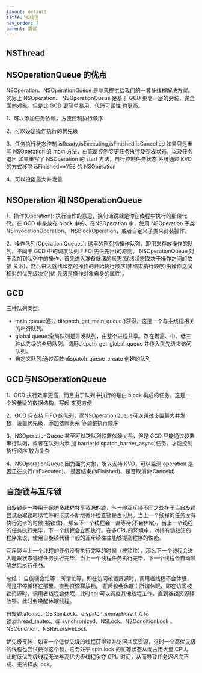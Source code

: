 ```yaml
---
layout: default
title: 多线程
nav_order: 7
parent: 面试
---
```


## NSThread

## NSOperationQueue 的优点

NSOperation、NSOperationQueue 是苹果提供给我们的一套多线程解决方案。实际上 NSOperation、 NSOperationQueue 是基于 GCD 更高一层的封装，完全面向对象。但是比 GCD 更简单易用、代码可读性 也更高。

1、可以添加任务依赖，方便控制执行顺序 

2、可以设定操作执行的优先级 

3、任务执行状态控制:isReady,isExecuting,isFinished,isCancelled
如果只是重写 NSOperation 的 main 方法，由底层控制变更任务执行及完成状态，以及任务退出 如果重写了 NSOperation 的 start 方法，自行控制任务状态
系统通过 KVO 的方式移除 isFinished==YES 的 NSOperation

4、可以设置最大并发量


## NSOperation 和 NSOperationQueue 
1、操作(Operation):
执行操作的意思，换句话说就是你在线程中执行的那段代码。在 GCD 中是放在 block 中的。在NSOperation 中，使用 NSOperation 子类 NSInvocationOperation、 NSBlockOperation，或者自定义子类来封装操作。

2、操作队列(Operation Queues):
这里的队列指操作队列，即用来存放操作的队列。不同于 GCD 中的调度队列 FIFO(先进先出)的原则。 NSOperationQueue 对于添加到队列中的操作，首先进入准备就绪的状态(就绪状态取决于操作之间的依赖 关系)，然后进入就绪状态的操作的开始执行顺序(非结束执行顺序)由操作之间相对的优先级决定(优 先级是操作对象自身的属性)。

## GCD

三种队列类型:
- main queue:通过 dispatch_get_main_queue()获得，这是一个与主线程相关的串行队列。
- global queue:全局队列是并发队列，由整个进程共享。存在着高、中、低三种优先级的全局队列。调用dispath_get_global_queue 并传入优先级来访问队列。
- 自定义队列:通过函数 dispatch_queue_create 创建的队列

## GCD与NSOperationQueue

1、GCD 执行效率更高，而且由于队列中执行的是由 block 构成的任务，这是一个轻量级的数据结构，写起 来更方便

2、GCD 只支持 FIFO 
的队列，而NSOperationQueue可以通过设置最大并发数，设置优先级，添加依赖关系 等调整执行顺序

3、NSOperationQueue 甚至可以跨队列设置依赖关系，但是 GCD 只能通过设置串行队列，或者在队列内添 加 barrier(dispatch_barrier_async)任务，才能控制执行顺序,较为复杂

4、NSOperationQueue 因为面向对象，所以支持 KVO，可以监测 operation 是否正在执行(isExecuted)、 是否结束(isFinished)、是否取消(isCanceld)

## 自旋锁与互斥锁

自旋锁是一种用于保护多线程共享资源的锁，与一般互斥锁不同之处在于当自旋锁尝试获取锁时以忙等的形式不断地循环检查锁是否可用。当上一个线程的任务没有执行完毕的时候(被锁住)，那么下一个线程会一直等待(不会休眠)，当上一个线程的任务执行完毕，下一个线程会立即执行。在多CPU的环境中，对持有锁较短的程序来说，使用自旋锁代替一般的互斥锁往往能够提高程序的性能。

互斥锁当上一个线程的任务没有执行完毕的时候（被锁住），那么下一个线程会进入睡眠状态等待任务执行完毕，当上一个线程任务执行完毕，下一个线程会自动唤醒然后执行任务。

总结：
自旋锁会忙等：所谓忙等，即在访问被锁资源时，调用者线程不会休眠，而是不停循环在那里，直到资源释放锁。
互斥锁会休眠：所谓休眠，即在访问被锁资源时，调用者线程会休眠，此时cpu可以调度其他线程工作。直到被锁资源释放锁。此时会唤醒休眠线程。


自旋锁:atomic、OSSpinLock、dispatch_semaphore_t
互斥锁:pthread_mutex、@ synchronized、NSLock、NSConditionLock 、NSCondition、NSRecursiveLock

优先级反转：如果一个低优先级的线程获得锁并访问共享资源，这时一个高优先级的线程也尝试获得这个锁，它会处于 spin lock 的忙等状态从而占用大量 CPU。此时低优先级线程无法与高优先级线程争夺 CPU 时间，从而导致任务迟迟完不成、无法释放 lock。